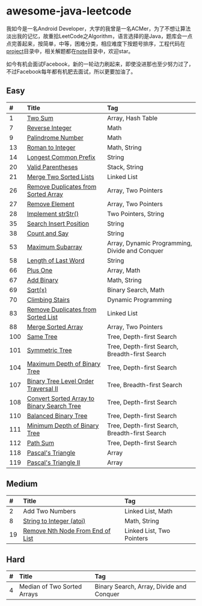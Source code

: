 # awesome-java-leetcode

我如今是一名Android Developer，大学的我曾是一名ACMer，为了不想让算法淡出我的记忆，故重拾LeetCode之Algorithm，语言选择的是Java，题库会一点点完善起来，按简单，中等，困难分类，相应难度下按题号排序，工程代码在[project][project]目录中，相关解题都在[note][note]目录中，欢迎star。

如今有机会面试Facebook，新的一轮动力刷起来，即使没进那也至少努力过了，不过Facebook每年都有机肥去面试，所以更要加油了。

## Easy

|#|Title|Tag|
|:------------- |:------------- |:------------- |
|1|[Two Sum][001]|Array, Hash Table|
|7|[Reverse Integer][007]|Math|
|9|[Palindrome Number][009]|Math|
|13|[Roman to Integer][013]|Math, String|
|14|[Longest Common Prefix][014]|String|
|20|[Valid Parentheses][020]|Stack, String|
|21|[Merge Two Sorted Lists][021]|Linked List|
|26|[Remove Duplicates from Sorted Array][026]|Array, Two Pointers|
|27|[Remove Element][027]|Array, Two Pointers|
|28|[Implement strStr()][028]|Two Pointers, String|
|35|[Search Insert Position][035]|String|
|38|[Count and Say][038]|String|
|53|[Maximum Subarray][053]|Array, Dynamic Programming, Divide and Conquer|
|58|[Length of Last Word][058]|String|
|66|[Plus One][066]|Array, Math|
|67|[Add Binary][067]|Math, String|
|69|[Sqrt(x)][069]|Binary Search, Math|
|70|[Climbing Stairs][070]|Dynamic Programming|
|83|[Remove Duplicates from Sorted List][083]|Linked List|
|88|[Merge Sorted Array][088]|Array, Two Pointers|
|100|[Same Tree][100]|Tree, Depth-first Search|
|101|[Symmetric Tree][101]|Tree, Depth-first Search, Breadth-first Search|
|104|[Maximum Depth of Binary Tree][104]|Tree, Depth-first Search|
|107|[Binary Tree Level Order Traversal II][107]|Tree, Breadth-first Search|
|108|[Convert Sorted Array to Binary Search Tree][108]|Tree, Depth-first Search|
|110|[Balanced Binary Tree][110]|Tree, Depth-first Search|
|111|[Minimum Depth of Binary Tree][111]|Tree, Depth-first Search, Breadth-first Search|
|112|[Path Sum][112]|Tree, Depth-first Search|
|118|[Pascal's Triangle][118]|Array|
|119|[Pascal's Triangle II][119]|Array|


## Medium

|#|Title|Tag|
|:------------- |:------------- |:------------- |
|2|Add Two Numbers|Linked List, Math|
|8|[String to Integer (atoi)][008]|Math, String|
|19|[Remove Nth Node From End of List][019]|Linked List, Two Pointers|


## Hard

|#|Title|Tag|
|:------------- |:------------- |:------------- |
|4|Median of Two Sorted Arrays|Binary Search, Array, Divide and Conquer|




[project]: https://github.com/Blankj/awesome-java-leetcode/tree/master/project
[note]: https://github.com/Blankj/awesome-java-leetcode/tree/master/note

[001]: https://github.com/Blankj/awesome-java-leetcode/blob/master/note/001/README.md
[007]: https://github.com/Blankj/awesome-java-leetcode/blob/master/note/007/README.md
[009]: https://github.com/Blankj/awesome-java-leetcode/blob/master/note/009/README.md
[013]: https://github.com/Blankj/awesome-java-leetcode/blob/master/note/013/README.md
[014]: https://github.com/Blankj/awesome-java-leetcode/blob/master/note/014/README.md
[020]: https://github.com/Blankj/awesome-java-leetcode/blob/master/note/020/README.md
[021]: https://github.com/Blankj/awesome-java-leetcode/blob/master/note/021/README.md
[026]: https://github.com/Blankj/awesome-java-leetcode/blob/master/note/026/README.md
[027]: https://github.com/Blankj/awesome-java-leetcode/blob/master/note/027/README.md
[028]: https://github.com/Blankj/awesome-java-leetcode/blob/master/note/028/README.md
[035]: https://github.com/Blankj/awesome-java-leetcode/blob/master/note/035/README.md
[038]: https://github.com/Blankj/awesome-java-leetcode/blob/master/note/038/README.md
[053]: https://github.com/Blankj/awesome-java-leetcode/blob/master/note/053/README.md
[058]: https://github.com/Blankj/awesome-java-leetcode/blob/master/note/058/README.md
[066]: https://github.com/Blankj/awesome-java-leetcode/blob/master/note/066/README.md
[067]: https://github.com/Blankj/awesome-java-leetcode/blob/master/note/067/README.md
[069]: https://github.com/Blankj/awesome-java-leetcode/blob/master/note/069/README.md
[070]: https://github.com/Blankj/awesome-java-leetcode/blob/master/note/070/README.md
[083]: https://github.com/Blankj/awesome-java-leetcode/blob/master/note/083/README.md
[088]: https://github.com/Blankj/awesome-java-leetcode/blob/master/note/088/README.md
[100]: https://github.com/Blankj/awesome-java-leetcode/blob/master/note/100/README.md
[101]: https://github.com/Blankj/awesome-java-leetcode/blob/master/note/101/README.md
[104]: https://github.com/Blankj/awesome-java-leetcode/blob/master/note/104/README.md
[107]: https://github.com/Blankj/awesome-java-leetcode/blob/master/note/107/README.md
[108]: https://github.com/Blankj/awesome-java-leetcode/blob/master/note/108/README.md
[110]: https://github.com/Blankj/awesome-java-leetcode/blob/master/note/110/README.md
[111]: https://github.com/Blankj/awesome-java-leetcode/blob/master/note/111/README.md
[112]: https://github.com/Blankj/awesome-java-leetcode/blob/master/note/112/README.md
[118]: https://github.com/Blankj/awesome-java-leetcode/blob/master/note/118/README.md
[119]: https://github.com/Blankj/awesome-java-leetcode/blob/master/note/119/README.md

[008]: https://github.com/Blankj/awesome-java-leetcode/blob/master/note/008/README.md
[019]: https://github.com/Blankj/awesome-java-leetcode/blob/master/note/019/README.md
